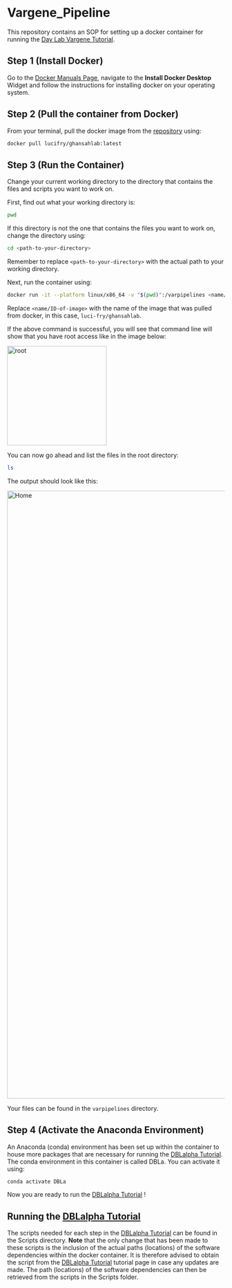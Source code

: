 # Vargene_Pipeline

This repository contains an SOP for setting up a docker container for running the
[Day Lab Vargene Tutorial](https://github.com/UniMelb-Day-Lab/tutorialDBLalpha). 

## Step 1 (Install Docker) 

Go to the [Docker Manuals Page](https://docs.docker.com/desktop/), navigate to the __Install Docker Desktop__ Widget and follow the instructions for installing docker on your operating system. 
## Step 2 (Pull the container from Docker) 

From your terminal, pull the docker image from the [repository](https://hub.docker.com/repository/docker/lucifry/ghansahlab/tags) using:

```bash
docker pull lucifry/ghansahlab:latest
```
## Step 3 (Run the Container)

Change your current working directory to the directory that contains the files and scripts you want to work on. 

First, find out what your working directory is: 
```bash
pwd
```

If this directory is not the one that contains the files you want to work on, change the directory using: 
```bash
cd <path-to-your-directory>
```
Remember to replace `<path-to-your-directory>` with the actual path to your working directory. 

Next, run the container using: 
```bash
docker run -it --platform linux/x86_64 -v "$(pwd)":/varpipelines <name/ID-of-image> bash
```

Replace `<name/ID-of-image>` with the name of the image that was pulled from docker, in this case, `luci-fry/ghansahlab`.

If the above command is successful, you will see that command line will show that you have root access like in the image below: 

<img width="230" alt="root" src="https://github.com/user-attachments/assets/6195e765-20ea-4315-acec-97024c02edf4">

You can now go ahead and list the files in the root directory: 
```bash
ls       
```

The output should look like this: 

<img width="1406" alt="Home" src="https://github.com/user-attachments/assets/f96479e4-f095-4599-aa42-e4ea4d5c7078">

Your files can be found in the `varpipelines` directory. 

## Step 4 (Activate the Anaconda Environment) 

An Anaconda (conda) environment has been set up within the container to house more packages that are necessary for running the [DBLalpha Tutorial](https://github.com/UniMelb-Day-Lab/tutorialDBLalpha). The conda environment in this container is called DBLa. You can activate it using: 

```python
conda activate DBLa
```

Now you are ready to run the [DBLalpha Tutorial](https://github.com/UniMelb-Day-Lab/tutorialDBLalpha) !


## Running the [DBLalpha Tutorial](https://github.com/UniMelb-Day-Lab/tutorialDBLalpha) 

The scripts needed for each step in the [DBLalpha Tutorial](https://github.com/UniMelb-Day-Lab/tutorialDBLalpha) can be found in the Scripts directory. **Note** that the only change that has been made to these scripts is the inclusion of the actual paths (locations) of the software dependencies within the docker container. It is therefore advised to obtain the script from the [DBLalpha Tutorial](https://github.com/UniMelb-Day-Lab/tutorialDBLalpha) tutorial page in case any updates are made. The path (locations) of the software dependencies can then be retrieved from the scripts in the Scripts folder. 



